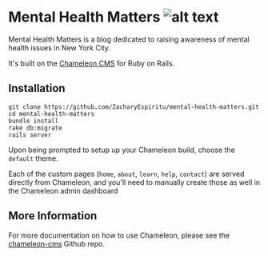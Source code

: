# Mental Health Matters ![alt text](https://img.shields.io/badge/build-passing-brightgreen.svg "Build Status")

Mental Health Matters is a blog dedicated to raising awareness of mental health issues in New York City.

It's built on the [Chameleon CMS](https://github.com/owen2345/camaleon-cms) for Ruby on Rails.

## Installation

```
git clone https://github.com/ZacharyEspiritu/mental-health-matters.git
cd mental-health-matters
bundle install
rake db:migrate
rails server
```

Upon being prompted to setup up your Chameleon build, choose the `default` theme.

Each of the custom pages (`home`, `about`, `learn`, `help`, `contact`) are served directly from Chameleon, and you'll need to manually create those as well in the Chameleon admin dashboard

## More Information

For more documentation on how to use Chameleon, please see the [chameleon-cms](https://github.com/owen2345/camaleon-cms) Github repo.
